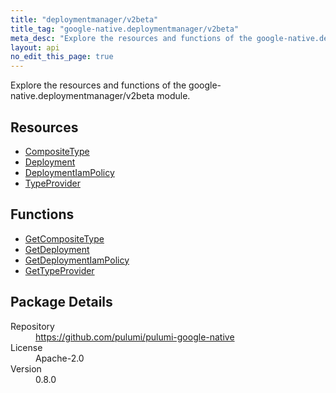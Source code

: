 ```yaml
---
title: "deploymentmanager/v2beta"
title_tag: "google-native.deploymentmanager/v2beta"
meta_desc: "Explore the resources and functions of the google-native.deploymentmanager/v2beta module."
layout: api
no_edit_this_page: true
---
```


<!-- WARNING: this file was generated by Pulumi Docs Generator. -->
<!-- Do not edit by hand unless you're certain you know what you are doing! -->

Explore the resources and functions of the google-native.deploymentmanager/v2beta module.

<h2 id="resources">Resources</h2>
<ul class="api">
    <li><a href="compositetype" title="CompositeType"><span class="symbol resource"></span>CompositeType</a></li>
    <li><a href="deployment" title="Deployment"><span class="symbol resource"></span>Deployment</a></li>
    <li><a href="deploymentiampolicy" title="DeploymentIamPolicy"><span class="symbol resource"></span>DeploymentIamPolicy</a></li>
    <li><a href="typeprovider" title="TypeProvider"><span class="symbol resource"></span>TypeProvider</a></li>
</ul>

<h2 id="functions">Functions</h2>
<ul class="api">
    <li><a href="getcompositetype" title="GetCompositeType"><span class="symbol function"></span>GetCompositeType</a></li>
    <li><a href="getdeployment" title="GetDeployment"><span class="symbol function"></span>GetDeployment</a></li>
    <li><a href="getdeploymentiampolicy" title="GetDeploymentIamPolicy"><span class="symbol function"></span>GetDeploymentIamPolicy</a></li>
    <li><a href="gettypeprovider" title="GetTypeProvider"><span class="symbol function"></span>GetTypeProvider</a></li>
</ul>

<h2 id="package-details">Package Details</h2>
<dl class="package-details">
	<dt>Repository</dt>
	<dd><a href="https://github.com/pulumi/pulumi-google-native">https://github.com/pulumi/pulumi-google-native</a></dd>
	<dt>License</dt>
	<dd>Apache-2.0</dd>
	<dt>Version</dt>
	<dd>0.8.0</dd>
</dl>

